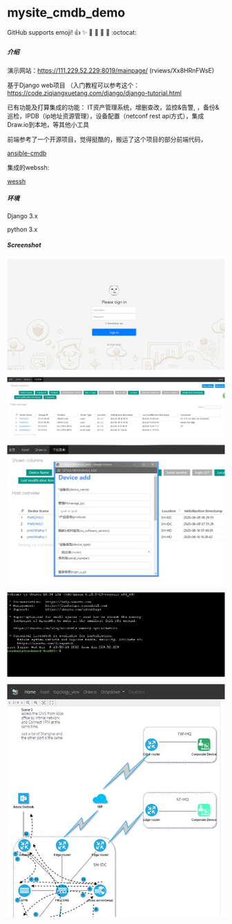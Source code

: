 # mysite_cmdb_demo
GitHub supports emoji!
:+1: :sparkles: :camel: :tada:
:rocket: :metal: :octocat:

##### 介绍

演示网站：https://111.229.52.229:8019/mainpage/   (rviews/Xx8HRnFWsE)

基于Django web项目 （入门教程可以参考这个：https://code.ziqiangxuetang.com/django/django-tutorial.html

已有功能及打算集成的功能： IT资产管理系统，增删查改，监控&告警, ，备份&巡检，IPDB（ip地址资源管理），设备配置（netconf rest api方式），集成Draw.io到本地，等其他小工具

前端参考了一个开源项目，觉得挺酷的，搬运了这个项目的部分前端代码，

[ansible-cmdb](https://github.com/fboender/ansible-cmdb)

集成的webssh:

[wessh](https://github.com/huashengdun/webssh)


##### 环境
Django 3.x

python 3.x


##### Screenshot

![image](https://github.com/sshuangliu/mysite/blob/master/readmeImage/login.png)

![image](https://github.com/sshuangliu/mysite/blob/master/readmeImage/asset.png)

![image](https://github.com/sshuangliu/mysite/blob/master/readmeImage/device_add.png)

![image](https://github.com/sshuangliu/mysite/blob/master/readmeImage/webssh_newdemo.jpg)

![image](https://github.com/sshuangliu/mysite/blob/master/readmeImage/diagram.png)



